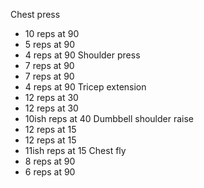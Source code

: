 Chest press
- 10 reps at 90
- 5 reps at 90
- 4 reps at 90
Shoulder press
- 7 reps at 90
- 7 reps at 90
- 4 reps at 90
Tricep extension
- 12 reps at 30
- 12 reps at 30
- 10ish reps at 40
Dumbbell shoulder raise
- 12 reps at 15
- 12 reps at 15
- 11ish reps at 15
Chest fly
- 8 reps at 90
- 6 reps at 90